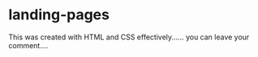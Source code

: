 # landing-pages
This was created with HTML and CSS effectively...... you can leave your comment....
